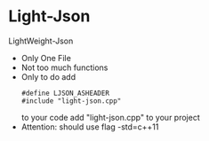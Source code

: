 # Light-Json
LightWeight-Json

* Only One File
* Not too much functions
* Only to do
    add
    ```
    #define LJSON_ASHEADER
    #include "light-json.cpp"
    ```
    to your code
    add "light-json.cpp"
    to your project
* Attention: should use flag -std=c++11